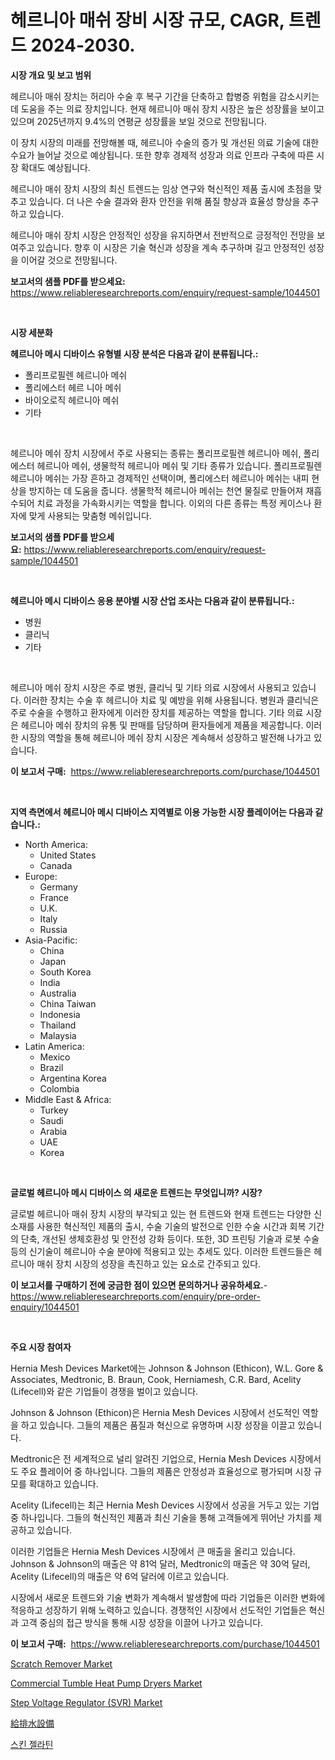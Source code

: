 <p><h1>헤르니아 매쉬 장비 시장 규모, CAGR, 트렌드 2024-2030.</h1></p><p><strong>시장 개요 및 보고 범위</strong></p>
<p><p>헤르니아 매쉬 장치는 허리아 수술 후 복구 기간을 단축하고 합병증 위험을 감소시키는 데 도움을 주는 의료 장치입니다. 현재 헤르니아 매쉬 장치 시장은 높은 성장률을 보이고 있으며 2025년까지 9.4%의 연평균 성장률을 보일 것으로 전망됩니다. </p><p>이 장치 시장의 미래를 전망해볼 때, 헤르니아 수술의 증가 및 개선된 의료 기술에 대한 수요가 늘어날 것으로 예상됩니다. 또한 향후 경제적 성장과 의료 인프라 구축에 따른 시장 확대도 예상됩니다.</p><p>헤르니아 매쉬 장치 시장의 최신 트렌드는 임상 연구와 혁신적인 제품 출시에 초점을 맞추고 있습니다. 더 나은 수술 결과와 환자 안전을 위해 품질 향상과 효율성 향상을 추구하고 있습니다.</p><p>헤르니아 매쉬 장치 시장은 안정적인 성장을 유지하면서 전반적으로 긍정적인 전망을 보여주고 있습니다. 향후 이 시장은 기술 혁신과 성장을 계속 추구하며 길고 안정적인 성장을 이어갈 것으로 전망됩니다.</p></p>
<p><strong>보고서의 샘플 PDF를 받으세요:</strong> <a href="https://www.reliableresearchreports.com/enquiry/request-sample/1044501">https://www.reliableresearchreports.com/enquiry/request-sample/1044501</a></p>
<p>&nbsp;</p>
<p><strong>시장 세분화</strong></p>
<p><strong>헤르니아 메시 디바이스 유형별 시장 분석은 다음과 같이 분류됩니다.:</strong></p>
<p><ul><li>폴리프로필렌 헤르니아 메쉬</li><li>폴리에스터 헤르 니아 메쉬</li><li>바이오로직 헤르니아 메쉬</li><li>기타</li></ul></p>
<p>&nbsp;</p>
<p><p>헤르니아 메쉬 장치 시장에서 주로 사용되는 종류는 폴리프로필렌 헤르니아 메쉬, 폴리에스터 헤르니아 메쉬, 생물학적 헤르니아 메쉬 및 기타 종류가 있습니다. 폴리프로필렌 헤르니아 메쉬는 가장 흔하고 경제적인 선택이며, 폴리에스터 헤르니아 메쉬는 내피 현상을 방지하는 데 도움을 줍니다. 생물학적 헤르니아 메쉬는 천연 물질로 만들어져 재흡수되어 치료 과정을 가속화시키는 역할을 합니다. 이외의 다른 종류는 특정 케이스나 환자에 맞게 사용되는 맞춤형 메쉬입니다.</p></p>
<p><strong>보고서의 샘플 PDF를 받으세요:</strong>&nbsp;<a href="https://www.reliableresearchreports.com/enquiry/request-sample/1044501">https://www.reliableresearchreports.com/enquiry/request-sample/1044501</a></p>
<p>&nbsp;</p>
<p><strong> 헤르니아 메시 디바이스 응용 분야별 시장 산업 조사는 다음과 같이 분류됩니다.:</strong></p>
<p><ul><li>병원</li><li>클리닉</li><li>기타</li></ul></p>
<p>&nbsp;</p>
<p><p>헤르니아 메쉬 장치 시장은 주로 병원, 클리닉 및 기타 의료 시장에서 사용되고 있습니다. 이러한 장치는 수술 후 헤르니아 치료 및 예방을 위해 사용됩니다. 병원과 클리닉은 주로 수술을 수행하고 환자에게 이러한 장치를 제공하는 역할을 합니다. 기타 의료 시장은 헤르니아 메쉬 장치의 유통 및 판매를 담당하며 환자들에게 제품을 제공합니다. 이러한 시장의 역할을 통해 헤르니아 메쉬 장치 시장은 계속해서 성장하고 발전해 나가고 있습니다.</p></p>
<p><strong>이 보고서 구매:</strong>&nbsp; <a href="https://www.reliableresearchreports.com/purchase/1044501">https://www.reliableresearchreports.com/purchase/1044501</a></p>
<p>&nbsp;</p>
<p><strong>지역 측면에서 헤르니아 메시 디바이스 지역별로 이용 가능한 시장 플레이어는 다음과 같습니다.:</strong></p>
<p><ul>
    <li>
        North America:
        <ul>
            <li>United States</li>
            <li>Canada</li>
        </ul>
    </li>
    <li>
        Europe:
        <ul>
            <li>Germany</li>
            <li>France</li>
            <li>U.K.</li>
            <li>Italy</li>
            <li>Russia</li>
        </ul>
    </li>
    <li>
        Asia-Pacific:
        <ul>
            <li>China</li>
            <li>Japan</li>
            <li>South Korea</li>
            <li>India</li>
            <li>Australia</li>
            <li>China Taiwan</li>
            <li>Indonesia</li>
            <li>Thailand</li>
            <li>Malaysia</li>
        </ul>
    </li>
    <li>
        Latin America:
        <ul>
            <li>Mexico</li>
            <li>Brazil</li>
            <li>Argentina Korea</li>
            <li>Colombia</li>
        </ul>
    </li>
    <li>
        Middle East & Africa:
        <ul>
            <li>Turkey</li>
            <li>Saudi</li>
            <li>Arabia</li>
            <li>UAE</li>
            <li>Korea</li>
        </ul>
    </li>
    </ul></p>
<p>&nbsp;</p>
<p><strong>글로벌 헤르니아 메시 디바이스 의 새로운 트렌드는 무엇입니까? 시장?</strong></p>
<p><p>글로벌 헤르니아 매쉬 장치 시장의 부각되고 있는 현 트렌드와 현재 트렌드는 다양한 신소재를 사용한 혁신적인 제품의 출시, 수술 기술의 발전으로 인한 수술 시간과 회복 기간의 단축, 개선된 생체호환성 및 안전성 강화 등이다. 또한, 3D 프린팅 기술과 로봇 수술 등의 신기술이 헤르니아 수술 분야에 적용되고 있는 추세도 있다. 이러한 트렌드들은 헤르니아 매쉬 장치 시장의 성장을 촉진하고 있는 요소로 간주되고 있다.</p></p>
<p><strong>이 보고서를 구매하기 전에 궁금한 점이 있으면 문의하거나 공유하세요.</strong>- <a href="https://www.reliableresearchreports.com/enquiry/pre-order-enquiry/1044501">https://www.reliableresearchreports.com/enquiry/pre-order-enquiry/1044501</a></p>
<p>&nbsp;</p>
<p><strong>주요 시장 참여자</strong></p>
<p><p>Hernia Mesh Devices Market에는 Johnson & Johnson (Ethicon), W.L. Gore & Associates, Medtronic, B. Braun, Cook, Herniamesh, C.R. Bard, Acelity (Lifecell)와 같은 기업들이 경쟁을 벌이고 있습니다.</p><p>Johnson & Johnson (Ethicon)은 Hernia Mesh Devices 시장에서 선도적인 역할을 하고 있습니다. 그들의 제품은 품질과 혁신으로 유명하며 시장 성장을 이끌고 있습니다.</p><p>Medtronic은 전 세계적으로 널리 알려진 기업으로, Hernia Mesh Devices 시장에서도 주요 플레이어 중 하나입니다. 그들의 제품은 안정성과 효율성으로 평가되며 시장 규모를 확대하고 있습니다.</p><p>Acelity (Lifecell)는 최근 Hernia Mesh Devices 시장에서 성공을 거두고 있는 기업 중 하나입니다. 그들의 혁신적인 제품과 최신 기술을 통해 고객들에게 뛰어난 가치를 제공하고 있습니다.</p><p>이러한 기업들은 Hernia Mesh Devices 시장에서 큰 매출을 올리고 있습니다. Johnson & Johnson의 매출은 약 81억 달러, Medtronic의 매출은 약 30억 달러, Acelity (Lifecell)의 매출은 약 6억 달러에 이르고 있습니다.</p><p>시장에서 새로운 트렌드와 기술 변화가 계속해서 발생함에 따라 기업들은 이러한 변화에 적응하고 성장하기 위해 노력하고 있습니다. 경쟁적인 시장에서 선도적인 기업들은 혁신과 고객 중심의 접근 방식을 통해 시장 성장을 이끌어 나가고 있습니다.</p></p>
<p><strong>이 보고서 구매:</strong>&nbsp;&nbsp;<a href="https://www.reliableresearchreports.com/purchase/1044501">https://www.reliableresearchreports.com/purchase/1044501</a></p>
<p><p><a href="https://view.publitas.com/reportprime-1/scratch-remover-market-offer-valuable-insights-into-market-size-market-share-market-trends-and-projections-spanning-from-2024-to-2031/">Scratch Remover Market</a></p><p><a href="https://issuu.com/reportprime-2/docs/commercial-tumble-heat-pump-dryers-market-size-203">Commercial Tumble Heat Pump Dryers Market</a></p><p><a href="https://issuu.com/reportprime-2/docs/step-voltage-regulator-svr-market-size-2030.pptx">Step Voltage Regulator (SVR) Market</a></p><p><a href="https://github.com/ihabdkwlxs948/Market-Research-Report-List-1/blob/main/7241724186219.md">給排水設備</a></p><p><a href="https://github.com/hxzi07639916/Market-Research-Report-List-1/blob/main/3371639186124.md">스킨 젤라틴</a></p></p>
